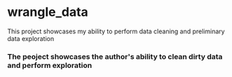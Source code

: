 # wrangle_data
This project showcases my ability to perform data cleaning and preliminary data exploration
### The peoject showcases the author's ability to clean dirty data and perform  exploration

